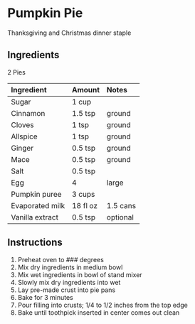 Pumpkin Pie
===========

Thanksgiving and Christmas dinner staple


Ingredients
-----------

2 Pies

| Ingredient      | Amount   | Notes    |
|:----------------|:---------|:---------|
| Sugar           | 1 cup    |          |
| Cinnamon        | 1.5 tsp  | ground   |
| Cloves          | 1 tsp    | ground   |
| Allspice        | 1 tsp    | ground   |
| Ginger          | 0.5 tsp  | ground   |
| Mace            | 0.5 tsp  | ground   |
| Salt            | 0.5 tsp  |          |
| Egg             | 4        | large    |
| Pumpkin puree   | 3 cups   |          |
| Evaporated milk | 18 fl oz | 1.5 cans |
| Vanilla extract | 0.5 tsp  | optional |


Instructions
------------

1. Preheat oven to ### degrees
2. Mix dry ingredients in medium bowl
3. Mix wet ingredients in bowl of stand mixer
4. Slowly mix dry ingredients into wet
5. Lay pre-made crust into pie pans
6. Bake for 3 minutes
7. Pour filling into crusts; 1/4 to 1/2 inches from the top edge
8. Bake until toothpick inserted in center comes out clean
